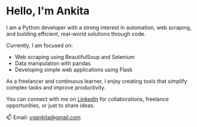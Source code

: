 # Hello, I'm Ankita

I am a Python developer with a strong interest in automation, web scraping, and building efficient, real-world solutions through code.

Currently, I am focused on:
- Web scraping using BeautifulSoup and Selenium
- Data manipulation with pandas
- Developing simple web applications using Flask

As a freelancer and continuous learner, I enjoy creating tools that simplify complex tasks and improve productivity.

You can connect with me on [LinkedIn](www.linkedin.com/in/) for collaborations, freelance opportunities, or just to share ideas.

📫 Email: vgankita@gmail.com
